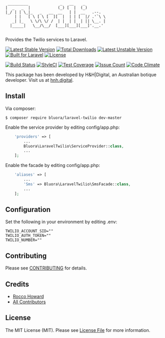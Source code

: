 ```
 _________              _   __    _          
|  _   _  |            (_) [  |  (_)         
|_/ | | \_|_   _   __  __   | |  __   .--.   
    | |   [ \ [ \ [  ][  |  | | [  |/ .'`\ \ 
   _| |_   \ \/\ \/ /  | |  | |  | || \__. | 
  |_____|   \__/\__/  [___][___][___]'.__.'  
                                             
```
Provides the Twilio services to Laravel.

[![Latest Stable Version](https://poser.pugx.org/bluora/laravel-twilio/v/stable.svg)](https://packagist.org/packages/bluora/laravel-twilio) [![Total Downloads](https://poser.pugx.org/bluora/laravel-twilio/downloads.svg)](https://packagist.org/packages/bluora/laravel-twilio) [![Latest Unstable Version](https://poser.pugx.org/bluora/laravel-twilio/v/unstable.svg)](https://packagist.org/packages/bluora/laravel-twilio) [![Built for Laravel](https://img.shields.io/badge/Built_for-Laravel-green.svg)](https://laravel.com/) [![License](https://poser.pugx.org/bluora/laravel-twilio/license.svg)](https://packagist.org/packages/bluora/laravel-twilio)

[![Build Status](https://travis-ci.org/bluora/laravel-twilio.svg?branch=master)](https://travis-ci.org/bluora/laravel-twilio) [![StyleCI](https://styleci.io/repos/86529240/shield?branch=master)](https://styleci.io/repos/86529240) [![Test Coverage](https://codeclimate.com/github/bluora/laravel-twilio/badges/coverage.svg)](https://codeclimate.com/github/bluora/laravel-twilio/coverage) [![Issue Count](https://codeclimate.com/github/bluora/laravel-twilio/badges/issue_count.svg)](https://codeclimate.com/github/bluora/laravel-twilio) [![Code Climate](https://codeclimate.com/github/bluora/laravel-twilio/badges/gpa.svg)](https://codeclimate.com/github/bluora/laravel-twilio) 

This package has been developed by H&H|Digital, an Australian botique developer. Visit us at [hnh.digital](http://hnh.digital).

## Install

Via composer:

`$ composer require bluora/laravel-twilio dev-master`

Enable the service provider by editing config/app.php:

```php
    'providers' => [
        ...
        Bluora\LaravelTwilio\ServiceProvider::class,
        ...
    ];
```

Enable the facade by editing config/app.php:

```php
    'aliases' => [
        ...
        'Sms' => Bluora\LaravelTwilio\SmsFacade::class,
        ...
    ];
```

## Configuration

Set the following in your environment by editing .env:

```
TWILIO_ACCOUNT_SID=""
TWILIO_AUTH_TOKEN=""
TWILIO_NUMBER=""
```

## Contributing

Please see [CONTRIBUTING](https://github.com/bluora/laravel-twilio/blob/master/CONTRIBUTING.md) for details.

## Credits

* [Rocco Howard](https://github.com/therocis)
* [All Contributors](https://github.com/bluora/laravel-twilio/contributors)

## License

The MIT License (MIT). Please see [License File](https://github.com/bluora/laravel-twilio/blob/master/LICENSE) for more information.

